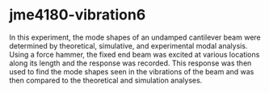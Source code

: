 # jme4180-vibration6

In this experiment, the mode shapes of an undamped cantilever beam were determined by theoretical, simulative, and experimental modal analysis. Using a force hammer, the fixed end beam was excited at various locations along its length and the response was recorded. This response was then used to find the mode shapes seen in the vibrations of the beam and was then compared to the theoretical and simulation analyses. 

